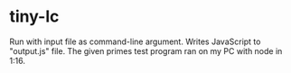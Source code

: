 # tiny-lc
Run with input file as command-line argument. Writes JavaScript to "output.js" file.
The given primes test program ran on my PC with node in 1:16.
